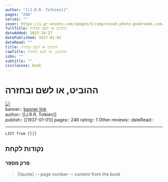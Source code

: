 ```yaml
---
author: "[[J.R.R. Tolkien]]"
pages: "246"
series: ""
cover: https://i.gr-assets.com/images/S/compressed.photo.goodreads.com/books/1312109696l/12223437.jpg
fullTitle: ההוביט או לשם ובחזרה
dateAdded: 2023-10-27
datePublished: 1937-01-01
dateRead: ""
title: ההוביט או לשם ובחזרה
rawTitle: ההוביט, או לשם ובחזרה
isbn: ""
subtitle: ""
cssclasses: book
---
```

# ההוביט, או לשם ובחזרה

![](https:&#x2F;&#x2F;i.gr-assets.com&#x2F;images&#x2F;S&#x2F;compressed.photo.goodreads.com&#x2F;books&#x2F;1312109696l&#x2F;12223437.jpg)  
banner:: [banner link](https:&#x2F;&#x2F;i.gr-assets.com&#x2F;images&#x2F;S&#x2F;compressed.photo.goodreads.com&#x2F;books&#x2F;1312109696l&#x2F;12223437.jpg)  
author:: [[J.R.R. Tolkien]]  
publish:: [[1937-01-01]]
pages:: 246
rating:: 1 
Other reviews:: 
dateRead:: 

<hr  style="clear:both"/>



```dataview
LIST from [[]]
```

## נקודות לקחת 

### פרק מספר
> [!quote] -- page number -- 
>  content from the book




```
